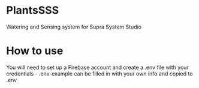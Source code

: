 # PlantsSSS
Watering and Sensing system for Supra System Studio

# How to use
You will need to set up a Firebase account and create a .env file with your credentials - .env-example can be filled in with your own info and copied to .env
